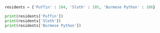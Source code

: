 <!-- Simple code compiler ====================================================

     Useful for converting `code blocks` or other field data:

     1. Enter a Markdown fenced code block (for example)
     2. `npm run pandoc`
     3. View the file in `/build/data/code.html`

========================================================================== -->

```python
residents = {'Puffin' : 104, 'Sloth' : 105, 'Burmese Python' : 106}

print(residents['Puffin'])
print(residents['Sloth'])
print(residents['Burmese Python'])
```
